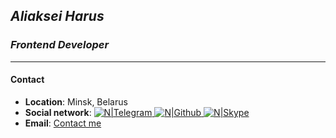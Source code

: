 ## _Aliaksei Harus_
### *Frontend Developer*
---
#### Contact


- **Location**: Minsk, Belarus
- **Social network**:
[![N|Telegram](https://upload.wikimedia.org/wikipedia/commons/thumb/8/82/Telegram_logo.svg/64px-Telegram_logo.svg.png)  ](https://t.me/Aliakseiharus)   [![N|Github](https://cdn-icons-png.flaticon.com/64/25/25231.png)  ](https://github.com/23Boom23)  [![N|Skype](https://cdn-icons-png.flaticon.com/64/174/174869.png)  ](https://join.skype.com/invite/FGrXeMikGZIF)
- **Email**: [Contact me](mailto:harus.dev@gmail.com)